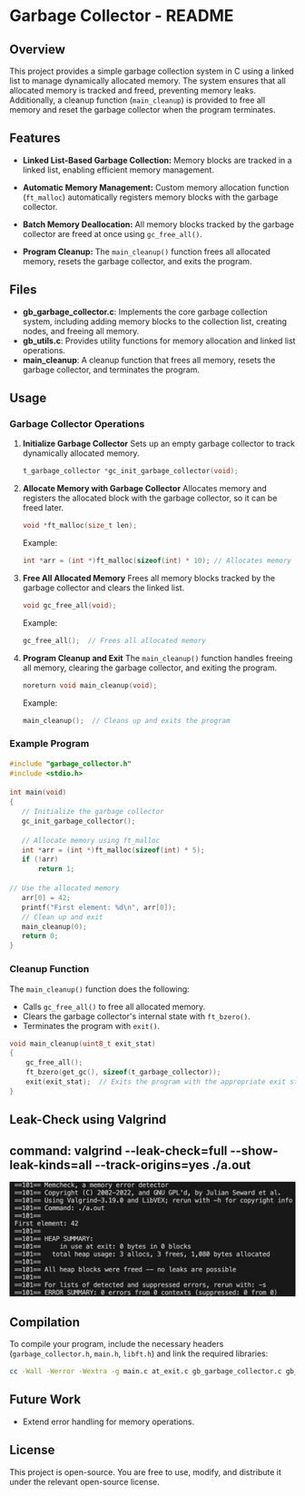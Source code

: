 
# Garbage Collector - README

## Overview
This project provides a simple garbage collection system in C using a linked list to manage dynamically allocated memory. The system ensures that all allocated memory is tracked and freed, preventing memory leaks. Additionally, a cleanup function (`main_cleanup`) is provided to free all memory and reset the garbage collector when the program terminates.

## Features
- **Linked List-Based Garbage Collection:**
  Memory blocks are tracked in a linked list, enabling efficient memory management.

- **Automatic Memory Management:**
  Custom memory allocation function (`ft_malloc`) automatically registers memory blocks with the garbage collector.

- **Batch Memory Deallocation:**
  All memory blocks tracked by the garbage collector are freed at once using `gc_free_all()`.

- **Program Cleanup:**
  The `main_cleanup()` function frees all allocated memory, resets the garbage collector, and exits the program.

## Files
- **gb_garbage_collector.c**: Implements the core garbage collection system, including adding memory blocks to the collection list, creating nodes, and freeing all memory.
- **gb_utils.c**: Provides utility functions for memory allocation and linked list operations.
- **main_cleanup**: A cleanup function that frees all memory, resets the garbage collector, and terminates the program.

## Usage

### Garbage Collector Operations

1. **Initialize Garbage Collector**
   Sets up an empty garbage collector to track dynamically allocated memory.

   ```c
   t_garbage_collector *gc_init_garbage_collector(void);
   ```

2. **Allocate Memory with Garbage Collector**
   Allocates memory and registers the allocated block with the garbage collector, so it can be freed later.

   ```c
   void *ft_malloc(size_t len);
   ```

   Example:
   ```c
   int *arr = (int *)ft_malloc(sizeof(int) * 10); // Allocates memory for 10 integers
   ```

3. **Free All Allocated Memory**
   Frees all memory blocks tracked by the garbage collector and clears the linked list.

   ```c
   void gc_free_all(void);
   ```

   Example:
   ```c
   gc_free_all();  // Frees all allocated memory
   ```

4. **Program Cleanup and Exit**
   The `main_cleanup()` function handles freeing all memory, clearing the garbage collector, and exiting the program.

   ```c
   noreturn void main_cleanup(void);
   ```

   Example:
   ```c
   main_cleanup();  // Cleans up and exits the program
   ```

### Example Program

```c
#include "garbage_collector.h"
#include <stdio.h>

int main(void)
{
   // Initialize the garbage collector
   gc_init_garbage_collector();

   // Allocate memory using ft_malloc
   int *arr = (int *)ft_malloc(sizeof(int) * 5);
   if (!arr)
       return 1;

// Use the allocated memory
   arr[0] = 42;
   printf("First element: %d\n", arr[0]);
   // Clean up and exit
   main_cleanup(0);
   return 0;
}
```

### Cleanup Function
The `main_cleanup()` function does the following:

- Calls `gc_free_all()` to free all allocated memory.
- Clears the garbage collector's internal state with `ft_bzero()`.
- Terminates the program with `exit()`.

```c
void main_cleanup(uint8_t exit_stat)
{
    gc_free_all();
    ft_bzero(get_gc(), sizeof(t_garbage_collector));
    exit(exit_stat);  // Exits the program with the appropriate exit status
}
```

## Leak-Check using Valgrind
## command: valgrind --leak-check=full --show-leak-kinds=all --track-origins=yes ./a.out
![Valgrind](valgrind.png)

## Compilation
To compile your program, include the necessary headers (`garbage_collector.h`, `main.h`, `libft.h`) and link the required libraries:

```bash
cc -Wall -Werror -Wextra -g main.c at_exit.c gb_garbage_collector.c gb_utils.c
```

## Future Work
- Extend error handling for memory operations.

## License
This project is open-source. You are free to use, modify, and distribute it under the relevant open-source license.
